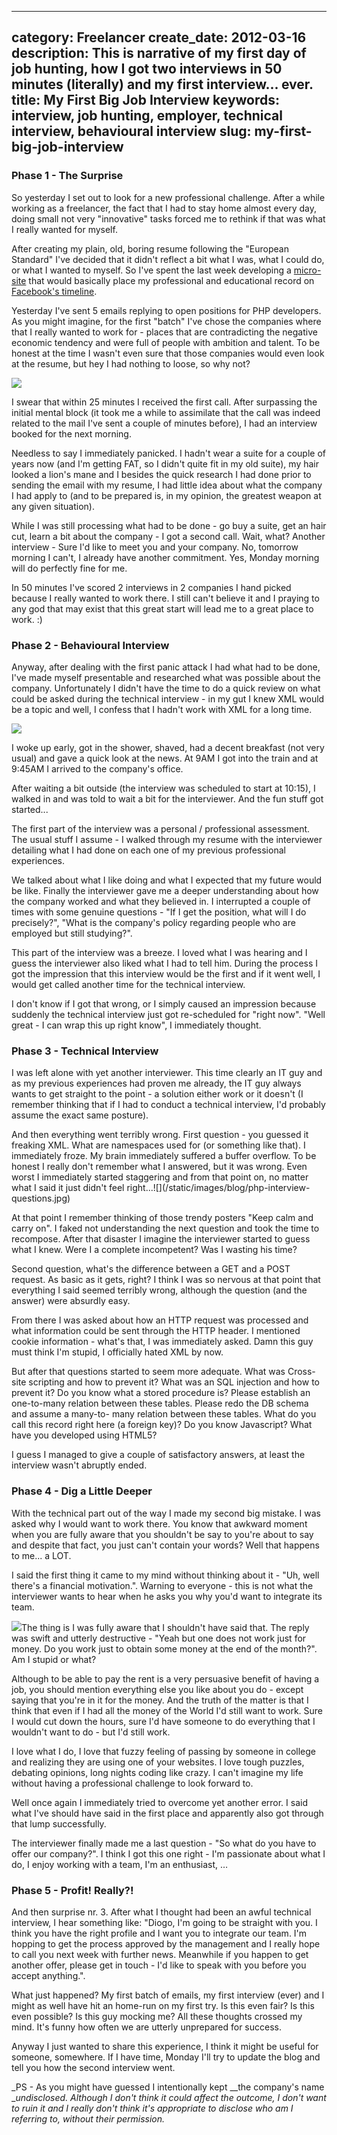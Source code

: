 ----
category: Freelancer
create_date: 2012-03-16
description: This is narrative of my first day of job hunting, how I got two interviews in 50 minutes (literally) and my first interview... ever. 
title: My First Big Job Interview
keywords: interview, job hunting, employer, technical interview, behavioural interview
slug: my-first-big-job-interview
----

### Phase 1 - The Surprise

So yesterday I set out to look for a new professional challenge. After a while
working as a freelancer, the fact that I had to stay home almost every day,
doing small not very "innovative" tasks forced me to rethink if that was what
I really wanted for myself.

After creating my plain, old, boring resume following the "European Standard"
I've decided that it didn't reflect a bit what I was, what I could do, or what
I wanted to myself. So I've spent the last week developing a [micro-
site](http://cv.diogoosorio.com) that would basically place my professional
and educational record on [Facebook's timeline](http://cv.diogoosorio.com).

Yesterday I've sent 5 emails replying to open positions for PHP developers. As
you might imagine, for the first "batch" I've chose the companies where that I
really wanted to work for - places that are contradicting the negative
economic tendency and were full of people with ambition and talent. To be
honest at the time I wasn't even sure that those companies would even look at
the resume, but hey I had nothing to loose, so why
not? 

![](/static/images/blog/surprised.jpg)

I swear that within 25 minutes I received the first call. After surpassing the
initial mental block (it took me a while to assimilate that the call was
indeed related to the mail I've sent a couple of minutes before), I had an
interview booked for the next morning.

Needless to say I immediately panicked. I hadn't wear a suite for a couple of
years now (and I'm getting FAT, so I didn't quite fit in my old suite), my
hair looked a lion's mane and I besides the quick research I had done prior to
sending the email with my resume, I had little idea about what the company I
had apply to (and to be prepared is, in my opinion, the greatest weapon at any
given situation).

While I was still processing what had to be done - go buy a suite, get an hair
cut, learn a bit about the company - I got a second call. Wait, what? Another
interview - Sure I'd like to meet you and your company. No, tomorrow morning I
can't, I already have another commitment. Yes, Monday morning will do
perfectly fine for me.

In 50 minutes I've scored 2 interviews in 2 companies I hand picked because I
really wanted to work there. I still can't believe it and I praying to any god
that may exist that this great start will lead me to a great place to work. :)

### Phase 2 - Behavioural Interview

Anyway, after dealing with the first panic attack I had what had to be done,
I've made myself presentable and researched what was possible about the
company. Unfortunately I didn't have the time to do a quick review on what
could be asked during the technical interview - in my gut I knew XML would be
a topic and well, I confess that I hadn't work with XML for a long time.

![](/static/images/blog/int.gif)

I woke up early, got in the shower, shaved, had a decent breakfast (not very
usual) and gave a quick look at the news. At 9AM I got into the train and at
9:45AM I arrived to the company's office.

After waiting a bit outside (the interview was scheduled to start at 10:15), I
walked in and was told to wait a bit for the interviewer. And the fun stuff
got started...

The first part of the interview was a personal / professional assessment. The
usual stuff I assume - I walked through my resume with the interviewer
detailing what I had done on each one of my previous professional experiences.

We talked about what I like doing and what I expected that my future would be
like. Finally the interviewer gave me a deeper understanding about how the
company worked and what they believed in. I interrupted a couple of times with
some genuine questions - "If I get the position, what will I do precisely?",
"What is the company's policy regarding people who are employed but still
studying?".

This part of the interview was a breeze. I loved what I was hearing and I
guess the interviewer also liked what I had to tell him. During the process I
got the impression that this interview would be the first and if it went well,
I would get called another time for the technical interview.

I don't know if I got that wrong, or I simply caused an impression because
suddenly the technical interview just got re-scheduled for "right now". "Well
great - I can wrap this up right know", I immediately thought.

### Phase 3 - Technical Interview

I was left alone with yet another interviewer. This time clearly an IT guy and
as my previous experiences had proven me already, the IT guy always wants to
get straight to the point - a solution either work or it doesn't (I remember
thinking that if I had to conduct a technical interview, I'd probably assume
the exact same posture).

And then everything went terribly wrong. First question - you guessed it
freaking XML. What are namespaces used for (or something like that). I
immediately froze. My brain immediately suffered a buffer overflow. To be
honest I really don't remember what I answered, but it was wrong. Even worst I
immediately started staggering and from that point on, no matter what I said
it just didn't feel right...![](/static/images/blog/php-interview-
questions.jpg)

At that point I remember thinking of those trendy posters "Keep calm and carry
on". I faked not understanding the next question and took the time to
recompose. After that disaster I imagine the interviewer started to guess what
I knew. Were I a complete incompetent? Was I wasting his time?

Second question, what's the difference between a GET and a POST request. As
basic as it gets, right? I think I was so nervous at that point that
everything I said seemed terribly wrong, although the question (and the
answer) were absurdly easy.

From there I was asked about how an HTTP request was processed and what
information could be sent through the HTTP header. I mentioned cookie
information - what's that, I was immediately asked. Damn this guy must think
I'm stupid, I officially hated XML by now.

But after that questions started to seem more adequate. What was Cross-site
scripting and how to prevent it? What was an SQL injection and how to prevent
it? Do you know what a stored procedure is? Please establish an one-to-many
relation between these tables. Please redo the DB schema and assume a many-to-
many relation between these tables. What do you call this record right here (a
foreign key)? Do you know Javascript? What have you developed using HTML5?

I guess I managed to give a couple of satisfactory answers, at least the
interview wasn't abruptly ended.

### Phase 4 - Dig a Little Deeper

With the technical part out of the way I made my second big mistake. I was
asked why I would want to work there. You know that awkward moment when you
are fully aware that you shouldn't be say to you're about to say and despite
that fact, you just can't contain your words? Well that happens to me... a
LOT.

I said the first thing it came to my mind without thinking about it - "Uh,
well there's a financial motivation.". Warning to everyone - this is not what
the interviewer wants to hear when he asks you why you'd want to integrate its
team.

![](/static/images/blog/hole.jpg)The thing is I was fully aware that I
shouldn't have said that. The reply was swift and utterly destructive - "Yeah
but one does not work just for money. Do you work just to obtain some money at
the end of the month?". Am I stupid or what?

Although to be able to pay the rent is a very persuasive benefit of having a
job, you should mention everything else you like about you do - except saying
that you're in it for the money. And the truth of the matter is that I think
that even if I had all the money of the World I'd still want to work. Sure I
would cut down the hours, sure I'd have someone to do everything that I
wouldn't want to do - but I'd still work.

I love what I do, I love that fuzzy feeling of passing by someone in college
and realizing they are using one of your websites. I love tough puzzles,
debating opinions, long nights coding like crazy. I can't imagine my life
without having a professional challenge to look forward to.

Well once again I immediately tried to overcome yet another error. I said what
I've should have said in the first place and apparently also got through that
lump successfully.

The interviewer finally made me a last question - "So what do you have to
offer our company?". I think I got this one right - I'm passionate about what
I do, I enjoy working with a team, I'm an enthusiast, …

### Phase 5 - Profit! Really?!

And then surprise nr. 3. After what I thought had been an awful technical
interview, I hear something like: "Diogo, I'm going to be straight with you. I
think you have the right profile and I want you to integrate our team. I'm
hopping to get the process approved by the management and I really hope to
call you next week with further news. Meanwhile if you happen to get another
offer, please get in touch - I'd like to speak with you before you accept
anything.".

What just happened? My first batch of emails, my first interview (ever) and I
might as well have hit an home-run on my first try. Is this even fair? Is this
even possible? Is this guy mocking me? All these thoughts crossed my mind.
It's funny how often we are utterly unprepared for success.

Anyway I just wanted to share this experience, I think it might be useful for
someone, somewhere. If I have time, Monday I'll try to update the blog and
tell you how the second interview went.

_PS - As you might have guessed I intentionally kept __the company's name
__undisclosed. Although I don't think it could affect the outcome, I don't
want to ruin it and I really don't think it's appropriate to disclose who am I
referring to, without their permission._


